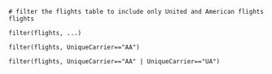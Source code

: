 ```{r filter, exercise=TRUE}
# filter the flights table to include only United and American flights
flights
```

```{r filter-hint-1}
filter(flights, ...)
```

```{r filter-hint-2}
filter(flights, UniqueCarrier=="AA")
```

```{r filter-solution, exercise.reveal_solution = FALSE}
filter(flights, UniqueCarrier=="AA" | UniqueCarrier=="UA")
```